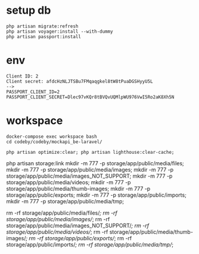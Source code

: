 # setup db
```
php artisan migrate:refresh
php artisan voyager:install --with-dummy
php artisan passport:install
```

# env
```
Client ID: 2
Client secret: afdcHzNLJTSBu7FMqaqgkel8tW8tPuaDGSHyyU5L
-->
PASSPORT_CLIENT_ID=2
PASSPORT_CLIENT_SECRET=Dlec97vKQr8tBVQvUQMlpWU976VwI5Ro2aK8Xh5N
```

# workspace
```
docker-compose exec workspace bash
cd codeby/codeby/mockapi_be-laravel/

php artisan optimize:clear; php artisan lighthouse:clear-cache;
```

php artisan storage:link
mkdir -m 777 -p storage/app/public/media/files;
mkdir -m 777 -p storage/app/public/media/images;
mkdir -m 777 -p storage/app/public/media/images_NOT_SUPPORT;
mkdir -m 777 -p storage/app/public/media/videos;
mkdir -m 777 -p storage/app/public/media/thumb-images;
mkdir -m 777 -p storage/app/public/exports;
mkdir -m 777 -p storage/app/public/imports;
mkdir -m 777 -p storage/app/public/media/tmp;

rm -rf storage/app/public/media/files/*;
rm -rf storage/app/public/media/images/*;
rm -rf storage/app/public/media/images_NOT_SUPPORT/*;
rm -rf storage/app/public/media/videos/*;
rm -rf storage/app/public/media/thumb-images/*;
rm -rf storage/app/public/exports/*;
rm -rf storage/app/public/imports/*;
rm -rf storage/app/public/media/tmp/*;

